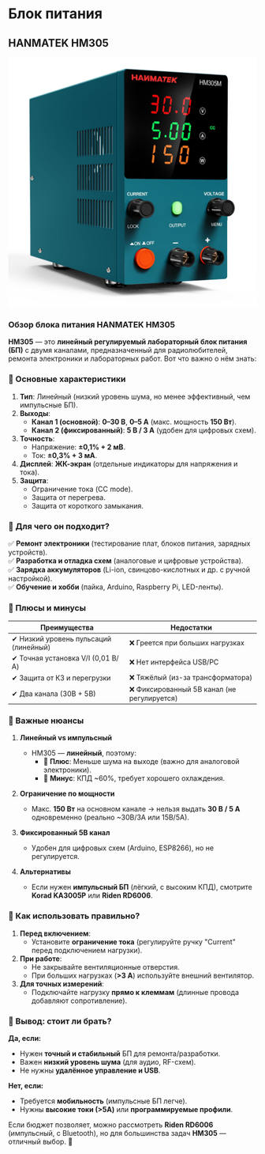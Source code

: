 # Блок питания

## HANMATEK HM305

![Блок питания.](img/10.jpg "Блок питания.")

### **Обзор блока питания HANMATEK HM305**  

**HM305** — это **линейный регулируемый лабораторный блок питания (БП)** с двумя каналами, предназначенный для радиолюбителей, ремонта электроники и лабораторных работ. Вот что важно о нём знать:  

 

### **🔹 Основные характеристики**  
1. **Тип**: Линейный (низкий уровень шума, но менее эффективный, чем импульсные БП).  
2. **Выходы**:  
   - **Канал 1 (основной)**: **0–30 В**, **0–5 А** (макс. мощность **150 Вт**).  
   - **Канал 2 (фиксированный)**: **5 В / 3 А** (удобен для цифровых схем).  
3. **Точность**:  
   - Напряжение: **±0,1% + 2 мВ**.  
   - Ток: **±0,3% + 3 мА**.  
4. **Дисплей**: **ЖК-экран** (отдельные индикаторы для напряжения и тока).  
5. **Защита**:  
   - Ограничение тока (CC mode).  
   - Защита от перегрева.  
   - Защита от короткого замыкания.  

 

### **🔹 Для чего он подходит?**  
✅ **Ремонт электроники** (тестирование плат, блоков питания, зарядных устройств).  
✅ **Разработка и отладка схем** (аналоговые и цифровые устройства).  
✅ **Зарядка аккумуляторов** (Li-ion, свинцово-кислотных и др. с ручной настройкой).  
✅ **Обучение и хобби** (пайка, Arduino, Raspberry Pi, LED-ленты).  

 

### **🔹 Плюсы и минусы**  

| **Преимущества**                     | **Недостатки**                     |
|--------------------------------------|------------------------------------|
| ✔ Низкий уровень пульсаций (линейный) | ❌ Греется при больших нагрузках   |
| ✔ Точная установка V/I (0,01 В/А)    | ❌ Нет интерфейса USB/PC           |
| ✔ Защита от КЗ и перегрузки          | ❌ Тяжёлый (из-за трансформатора)  |
| ✔ Два канала (30В + 5В)              | ❌ Фиксированный 5В канал (не регулируется) |

 
### **🔹 Важные нюансы**  
1. **Линейный vs импульсный**  
   - HM305 — **линейный**, поэтому:  
     - 🔹 **Плюс**: Меньше шума на выходе (важно для аналоговой электроники).  
     - 🔹 **Минус**: КПД ~60%, требует хорошего охлаждения.  

2. **Ограничение по мощности**  
   - Макс. **150 Вт** на основном канале → нельзя выдать **30 В / 5 А** одновременно (реально ~30В/3А или 15В/5А).  

3. **Фиксированный 5В канал**  
   - Удобен для цифровых схем (Arduino, ESP8266), но не регулируется.  

4. **Альтернативы**  
   - Если нужен **импульсный БП** (лёгкий, с высоким КПД), смотрите **Korad KA3005P** или **Riden RD6006**.  
 
### **🔹 Как использовать правильно?**  
1. **Перед включением**:  
   - Установите **ограничение тока** (регулируйте ручку "Current" перед подключением нагрузки).  
2. **При работе**:  
   - Не закрывайте вентиляционные отверстия.  
   - При больших нагрузках (**>3 А**) используйте внешний вентилятор.  
3. **Для точных измерений**:  
   - Подключайте нагрузку **прямо к клеммам** (длинные провода добавляют сопротивление).  

 

### **🔹 Вывод: стоит ли брать?**  
**Да, если:**  
- Нужен **точный и стабильный** БП для ремонта/разработки.  
- Важен **низкий уровень шума** (для аудио, RF-схем).  
- Не нужны **удалённое управление и USB**.  

**Нет, если:**  
- Требуется **мобильность** (импульсные БП легче).  
- Нужны **высокие токи (>5A)** или **программируемые профили**.  

Если бюджет позволяет, можно рассмотреть **Riden RD6006** (импульсный, с Bluetooth), но для большинства задач **HM305** — отличный выбор. 🚀
